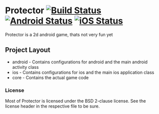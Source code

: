 # Protector [![Build Status](https://travis-ci.org/SigmaPi-eHacks2018/Protector.svg?branch=master)](https://travis-ci.org/SigmaPi-eHacks2018/Protector) [![Android Status](https://www.bitrise.io/app/f9f8716fac83d8cb/status.svg?token=xQfP7feEAbM8V3pH0j9hCA)](https://www.bitrise.io/app/f9f8716fac83d8cb) [![iOS Status](https://www.bitrise.io/app/10c51a68d914c876/status.svg?token=46scZKumWBC42w2Cdm4jdQ&branch=master)](https://www.bitrise.io/app/10c51a68d914c876)

Protector is a 2d android game, thats not very fun yet

## Project Layout

- android - Contains configurations for android and the main android activity class
- ios - Contains configurations for ios and the main ios application class
- core - Contains the actual game code

### License

Most of Protector is licensed under the BSD 2-clause license. See the license header in the respective file to be sure.
